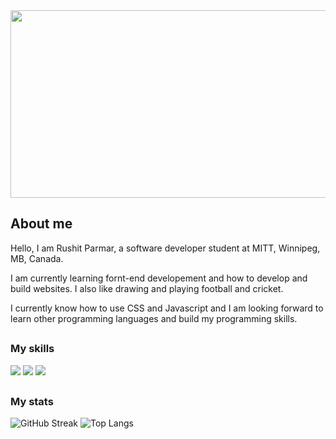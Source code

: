 <div align="center">
<img src="https://unsplash.com/photos/SyYmXSDnJ54" style=" width:600px ; height:300px">
</div>

## About me

Hello, I am Rushit Parmar, a software developer student at MITT, Winnipeg, MB, Canada.

I am currently learning fornt-end developement and how to develop and build websites. 
I also like drawing and playing football and cricket.

I currently know how to use CSS and Javascript and I am looking forward to learn other programming languages and build my programming skills. 

##

### My skills

![](https://img.shields.io/badge/web-html-informational?style=for-the-badge&logo=html5&logoColor=white&color=00aaff)
![](https://img.shields.io/badge/web-css-informational?style=for-the-badge&logo=css3&logoColor=white&color=00aaff)
![](https://img.shields.io/badge/code-javascript-informational?style=for-the-badge&logo=javascript&logoColor=white&color=00aaff)

##

### My stats
![GitHub Streak](http://github-readme-streak-stats.herokuapp.com?user=rb-parmar&theme=dark&hide_border=true)
![Top Langs](https://github-readme-stats.vercel.app/api/top-langs/?username=rb-parmar&layout=compact&theme=vision-friendly-dark)
